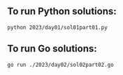 ## To run Python solutions:
```
python 2023/day01/sol01part01.py
```

## To run Go solutions:
```
go run ./2023/day02/sol02part02.go
```
